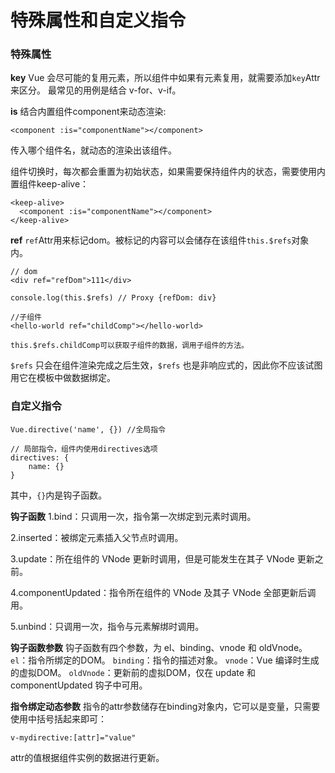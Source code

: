 特殊属性和自定义指令
===================
###  特殊属性
**key**
Vue 会尽可能的复用元素，所以组件中如果有元素复用，就需要添加`key`Attr来区分。
最常见的用例是结合 v-for、v-if。

**is**
结合内置组件component来动态渲染:
```
<component :is="componentName"></component>
```
传入哪个组件名，就动态的渲染出该组件。

组件切换时，每次都会重置为初始状态，如果需要保持组件内的状态，需要使用内置组件keep-alive：
```
<keep-alive>
  <component :is="componentName"></component>
</keep-alive>
```

**ref**
`ref`Attr用来标记dom。被标记的内容可以会储存在该组件`this.$refs`对象内。
```
// dom
<div ref="refDom">111</div>

console.log(this.$refs) // Proxy {refDom: div}

//子组件
<hello-world ref="childComp"></hello-world>

this.$refs.childComp可以获取子组件的数据，调用子组件的方法。

```

`$refs` 只会在组件渲染完成之后生效，`$refs` 也是非响应式的，因此你不应该试图用它在模板中做数据绑定。

###  自定义指令



    Vue.directive('name', {}) //全局指令

    // 局部指令，组件内使用directives选项
    directives: {
        name: {}
    }

其中，`{}`内是钩子函数。

**钩子函数**
1.bind：只调用一次，指令第一次绑定到元素时调用。

2.inserted：被绑定元素插入父节点时调用。

3.update：所在组件的 VNode 更新时调用，但是可能发生在其子 VNode 更新之前。

4.componentUpdated：指令所在组件的 VNode 及其子 VNode 全部更新后调用。

5.unbind：只调用一次，指令与元素解绑时调用。

**钩子函数参数**
钩子函数有四个参数，为 el、binding、vnode 和 oldVnode。
`el`：指令所绑定的DOM。
`binding`：指令的描述对象。
`vnode`：Vue 编译时生成的虚拟DOM。
`oldVnode`：更新前的虚拟DOM，仅在 update 和 componentUpdated 钩子中可用。

**指令绑定动态参数**
指令的attr参数储存在binding对象内，它可以是变量，只需要使用中括号括起来即可：

    v-mydirective:[attr]="value"
attr的值根据组件实例的数据进行更新。